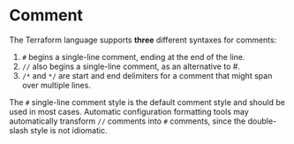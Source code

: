 # Comment

The Terraform language supports **three** different syntaxes for comments:

1. `#` begins a single-line comment, ending at the end of the line.
2. `//` also begins a single-line comment, as an alternative to #.
3. `/*` and `*/` are start and end delimiters for a comment that might span over multiple lines.

The `#` single-line comment style is the default comment style and should be used in most cases. Automatic configuration formatting tools may automatically transform `//` comments into `#` comments, since the double-slash style is not idiomatic.

&nbsp;

&nbsp;

&nbsp;

&nbsp;

&nbsp;

&nbsp;

&nbsp;

&nbsp;
